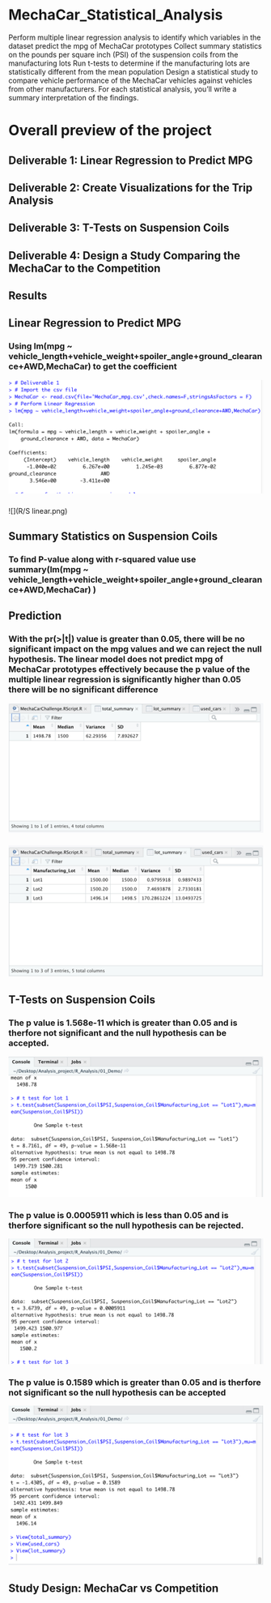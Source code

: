 # MechaCar_Statistical_Analysis
Perform multiple linear regression analysis to identify which variables in the dataset predict the mpg of MechaCar prototypes
Collect summary statistics on the pounds per square inch (PSI) of the suspension coils from the manufacturing lots
Run t-tests to determine if the manufacturing lots are statistically different from the mean population
Design a statistical study to compare vehicle performance of the MechaCar vehicles against vehicles from other manufacturers. For each statistical analysis, you’ll write a summary interpretation of the findings.
# Overall preview of the project
## Deliverable 1: Linear Regression to Predict MPG
## Deliverable 2: Create Visualizations for the Trip Analysis
## Deliverable 3: T-Tests on Suspension Coils
## Deliverable 4: Design a Study Comparing the MechaCar to the Competition
## Results
## Linear Regression to Predict MPG
### Using lm(mpg ~ vehicle_length+vehicle_weight+spoiler_angle+ground_clearance+AWD,MechaCar) to get the coefficient 
![](R/linear.png)
###
![](R/S linear.png)
## Summary Statistics on Suspension Coils
### To find P-value along with r-squared value use summary(lm(mpg ~ vehicle_length+vehicle_weight+spoiler_angle+ground_clearance+AWD,MechaCar) )
## Prediction 
### With the pr(>|t|) value is greater than 0.05, there will be no significant impact on the mpg values and we can reject the null hypothesis. The linear model does not predict mpg of MechaCar prototypes effectively because the p value of the multiple linear regression is significantly higher than 0.05 there will be no significant difference
![](R/Total.png)
###
![](R/Lot.png)

## T-Tests on Suspension Coils
### The p value is 1.568e-11 which is greater than 0.05 and is therfore not significant and the null hypothesis can be accepted.
![](R/test1.png)
### The p value is 0.0005911 which is less than 0.05 and is therfore significant so the null hypothesis can be rejected.
![](R/test2.png)
### The p value is 0.1589 which is greater than 0.05 and is therfore not significant so the null hypothesis can be accepted
![](R/test3.png)
## Study Design: MechaCar vs Competition
